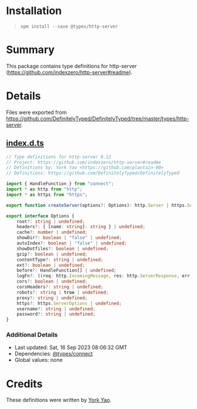 # Installation
> `npm install --save @types/http-server`

# Summary
This package contains type definitions for http-server (https://github.com/indexzero/http-server#readme).

# Details
Files were exported from https://github.com/DefinitelyTyped/DefinitelyTyped/tree/master/types/http-server.
## [index.d.ts](https://github.com/DefinitelyTyped/DefinitelyTyped/tree/master/types/http-server/index.d.ts)
````ts
// Type definitions for http-server 0.12
// Project: https://github.com/indexzero/http-server#readme
// Definitions by: York Yao <https://github.com/plantain-00>
// Definitions: https://github.com/DefinitelyTyped/DefinitelyTyped

import { HandleFunction } from "connect";
import * as http from "http";
import * as https from "https";

export function createServer(options?: Options): http.Server | https.Server;

export interface Options {
    root?: string | undefined;
    headers?: { [name: string]: string } | undefined;
    cache?: number | undefined;
    showDir?: boolean | "false" | undefined;
    autoIndex?: boolean | "false" | undefined;
    showDotfiles?: boolean | undefined;
    gzip?: boolean | undefined;
    contentType?: string | undefined;
    ext?: boolean | undefined;
    before?: HandleFunction[] | undefined;
    logFn?: ((req: http.IncomingMessage, res: http.ServerResponse, err: Error) => void) | undefined;
    cors?: boolean | undefined;
    corsHeaders?: string | undefined;
    robots?: string | true | undefined;
    proxy?: string | undefined;
    https?: https.ServerOptions | undefined;
    username?: string | undefined;
    password?: string | undefined;
}

````

### Additional Details
 * Last updated: Sat, 16 Sep 2023 08:06:32 GMT
 * Dependencies: [@types/connect](https://npmjs.com/package/@types/connect)
 * Global values: none

# Credits
These definitions were written by [York Yao](https://github.com/plantain-00).
